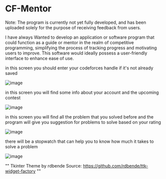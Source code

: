 # CF-Mentor
Note: The program is currently not yet fully developed, and has been uploaded solely for the purpose of receiving feedback from users.

I have always Wanted to develop an application or software program that could function as a guide or mentor in the realm of competitive programming, simplifying the process of tracking progress and motivating users to improve. This software would ideally possess a user-friendly interface to enhance ease of use.


in this screen you should enter your codeforces handle if it's not already saved 

![image](https://github.com/AbaPro/CF-Mentor/assets/102380881/d3a3d29b-6aa1-475e-9213-b35292d55797)

in this screen you will find some info about your account and the upcoming contest 

![image](https://github.com/AbaPro/CF-Mentor/assets/102380881/fd161230-c7ca-437c-a58e-80db086ada61)

in this screen you will find all the problem that you solved before and the program will give you suggestion for problems to solve based on your rating

![image](https://github.com/AbaPro/CF-Mentor/assets/102380881/001aa900-277f-4c6d-9b4b-f2e9dbbaf8ce)

there will be a stopwatch that can help you to know how much it takes to solve a problem 

![image](https://github.com/AbaPro/CF-Mentor/assets/102380881/8235730b-e847-497a-aaa9-be271401d998)

""
Tkinter Theme by rdbende
Source: https://github.com/rdbende/ttk-widget-factory
""
